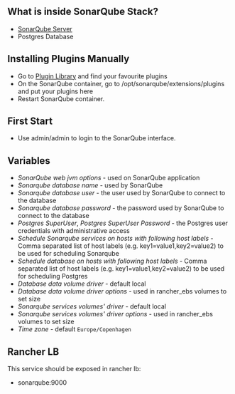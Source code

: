## What is inside SonarQube Stack?
* [SonarQube Server](http://www.sonarqube.org/)
* Postgres Database

## Installing Plugins Manually
* Go to [Plugin Library](http://docs.sonarqube.org/display/PLUG/Plugin+Library) and find your favourite plugins
* On the SonarQube container, go to /opt/sonarqube/extensions/plugins and put your plugins here
* Restart SonarQube container.

## First Start
* Use admin/admin to login to the SonarQube interface.

## Variables

- *SonarQube web jvm options* - used on SonarQube application
- *Sonarqube database name* - used by SonarQube 
- *Sonarqube database user* - the user used by SonarQube to connect to the database
- *Sonarqube database password* - the password used by SonarQube to connect to the database
- *Postgres SuperUser*, *Postgres SuperUser Password* - the Postgres user credentials with administrative access
- *Schedule Sonarqube services on hosts with following host labels* - Comma separated list of host labels (e.g. key1=value1,key2=value2) to be used for scheduling Sonarqube
- *Schedule database on hosts with following host labels* - Comma separated list of host labels (e.g. key1=value1,key2=value2) to be used for scheduling Postgres
- *Database data volume driver* - default local
- *Database data volume driver options* - used in rancher_ebs volumes to set size
- *Sonarqube services volumes' driver* - default local
- *Sonarqube services volumes' driver options* -  used in rancher_ebs volumes to set size
- *Time zone* - default `Europe/Copenhagen`

## Rancher LB

This service should be exposed in rancher lb:

- sonarqube:9000

